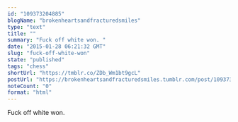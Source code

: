 ```yaml
---
id: "109373204885"
blogName: "brokenheartsandfracturedsmiles"
type: "text"
title: ""
summary: "Fuck off white won. "
date: "2015-01-28 06:21:32 GMT"
slug: "fuck-off-white-won"
state: "published"
tags: "chess"
shortUrl: "https://tmblr.co/ZDb_Wm1bt9gcL"
postUrl: "https://brokenheartsandfracturedsmiles.tumblr.com/post/109373204885/fuck-off-white-won"
noteCount: "0"
format: "html"
---
```


Fuck off white won.